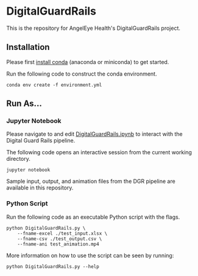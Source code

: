 # DigitalGuardRails

This is the repository for AngelEye Health's DigitalGuardRails project.


## Installation

Please first [install conda](https://conda.io/projects/conda/en/latest/user-guide/install/index.html) (anaconda or miniconda) to get started.

Run the following code to construct the conda environment.
	
	conda env create -f environment.yml

## Run As...

### Jupyter Notebook

Please navigate to and edit [DigitalGuardRails.ipynb](https://github.com/angelptins/DigitalGuardRails/blob/main/DigitalGuardRails.ipynb) to interact with the Digital Guard Rails pipeline. 

The following code opens an interactive session from the current working directory.

	jupyter notebook

Sample input, output, and animation files from the DGR pipeline are available in this repository.

### Python Script

Run the following code as an executable Python script with the flags.

	python DigitalGuardRails.py \
		--fname-excel ./test_input.xlsx \
		--fname-csv ./test_output.csv \
		--fname-ani test_animation.mp4

More information on how to use the script can be seen by running:

	python DigitalGuardRails.py --help






